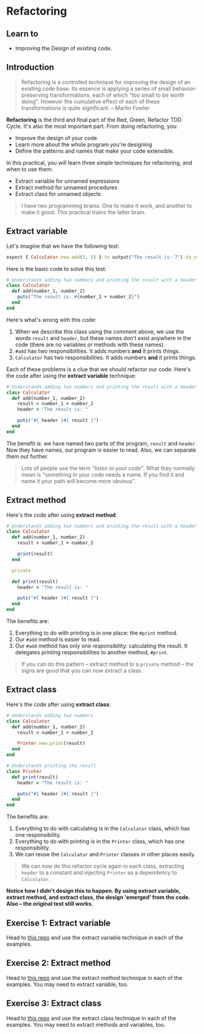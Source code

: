 # Refactoring

## Learn to

- Improving the Design of existing code.

## Introduction

> Refactoring is a controlled technique for improving the design of an existing code base. Its essence is applying a series of small behavior-preserving transformations, each of which "too small to be worth doing". However the cumulative effect of each of these transformations is quite significant. – Martin Fowler

**Refactoring** is the third and final part of the Red, Green, Refactor TDD Cycle. It's also the most important part. From doing refactoring, you:

- Improve the design of your code
- Learn more about the whole program you're designing
- Define the patterns and names that make your code extensible.

In this practical, you will learn three simple techniques for refactoring, and when to use them:

- Extract variable for unnamed expressions
- Extract method for unnamed procedures
- Extract class for unnamed objects

> I have two programming brains. One to make it work, and another to make it good. This practical trains the latter brain.

## Extract variable

Let's imagine that we have the following test:

```ruby
expect { Calculator.new.add(2, 5) }.to output("The result is: 7").to_stdout
```

Here is the basic code to solve this test:

```ruby
# Understands adding two numbers and printing the result with a header
class Calculator
  def add(number_1, number_2)
    puts("The result is: #{number_1 + number_2}")
  end
end
```

Here's what's wrong with this code:

1. When we describe this class using the comment above, we use the words `result` and `header`, but these names don't exist anywhere in the code (there are no variables or methods with these names).
2. `#add` has two responsibilities. It adds numbers **and** it prints things.
3. `Calculator` has two responsibilities. It adds numbers **and** it prints things.

Each of these problems is a clue that we should refactor our code. Here's the code after using the **extract variable** technique:

```ruby
# Understands adding two numbers and printing the result with a header
class Calculator
  def add(number_1, number_2)
    result = number_1 + number_2
    header = "The result is: "

    puts("#{ header }#{ result }")
  end
end
```

The benefit is: we have named two parts of the program, `result` and `header`. Now they have names, our program is easier to read. Also, we can separate them out further.

> Lots of people use the term _"listen to your code"_. What they normally mean is "something in your code needs a name. If you find it and name it your path will become more obvious".

## Extract method

Here's the code after using **extract method**:

```ruby
# Understands adding two numbers and printing the result with a header
class Calculator
  def add(number_1, number_2)
    result = number_1 + number_2

    print(result)
  end

  private

  def print(result)
    header = "The result is: "

    puts("#{ header }#{ result }")
  end
end
```

The benefits are:

1. Everything to do with printing is in one place: the `#print` method.
2. Our `#add` method is easier to read.
3. Our `#add` method has only one responsibility: calculating the result. It delegates printing responsibilities to another method, `#print`.

> If you can do this pattern – extract method to a `private` method – the signs are good that you can now extract a class.

## Extract class

Here's the code after using **extract class**:

```ruby
# Understands adding two numbers
class Calculator
  def add(number_1, number_2)
    result = number_1 + number_2

    Printer.new.print(result)
  end
end

# Understands printing the result
class Printer
  def print(result)
    header = "The result is: "

    puts("#{ header }#{ result }")
  end
end
```

The benefits are:

1. Everything to do with calculating is in the `Calculator` class, which has one responsibility.
2. Everything to do with printing is in the `Printer` class, which has one responsibility.
3. We can reuse the `Calculator` and `Printer` classes in other places easily.

> We can now do this refactor cycle again in each class, extracting `header` to a constant and injecting `Printer` as a dependency to `Calculator`.

**Notice how I didn't design this to happen. By using extract variable, extract method, and extract class, the design 'emerged' from the code. Also – the original test still works.**

## Exercise 1: Extract variable

Head to [this repo](https://github.com/sjmog/refactoring_exercises/tree/master/extract_variable) and use the extract variable technique in each of the examples.

## Exercise 2: Extract method

Head to [this repo](https://github.com/sjmog/refactoring_exercises/tree/master/extract_method) and use the extract method technique in each of the examples. You may need to extract variable, too.

## Exercise 3: Extract class

Head to [this repo](https://github.com/sjmog/refactoring_exercises/tree/master/extract_class) and use the extract class technique in each of the examples. You may need to extract methods and variables, too.
